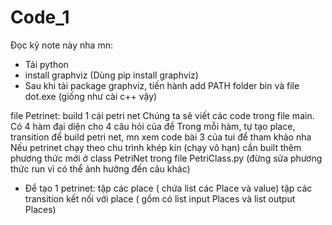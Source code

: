 # Code_1
Đọc kỹ note này nha mn:
- Tải python
- install graphviz (Dùng pip install graphviz)
- Sau khi tải package graphviz, tiến hành add PATH folder bin và file dot.exe (giống như 
cài c++ vậy)

file Petrinet: build 1 cái petri net
Chúng ta sẽ viết các code trong file main. Có 4 hàm đại diện cho 4 câu hỏi của đề
Trong mỗi hàm, tự tạo place, transition để build petri net, mn xem code bài 3 của tui để tham khảo nha
Nếu petrinet chạy theo chu trình khép kín (chạy vô hạn) cần built thêm phương thức mới
ở class PetriNet trong file PetriClass.py (đừng sửa phương thức run vì có thể ảnh hưởng đến
câu khác)
- Để tạo 1 petrinet:
  tập các place ( chứa list các Place và value)
  tập các transition kết nối với place ( gồm có list input Places và list output Places)

